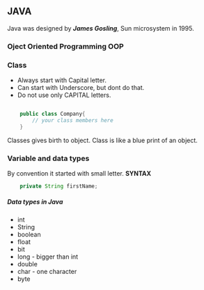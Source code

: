 ## JAVA

Java was designed by ***James Gosling***, Sun microsystem in 1995.




### Oject Oriented Programming OOP



### Class

- Always start with Capital letter.
- Can start with Underscore, but dont do that.
- Do not use only CAPITAL letters.

```java

    public class Company{
        // your class members here
    }
```

Classes gives birth to object. Class is like a blue print of an object.

### Variable and data types
By convention it started with small letter.
**SYNTAX**
```java
    private String firstName;
```
##### Data types in Java

- int
- String
- boolean
- float
- bit
- long - bigger than int
- double
- char - one character
- byte 
